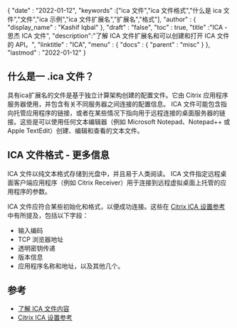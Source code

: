 {
  "date" : "2022-01-12",
  "keywords" :["ica 文件","ica 文件格式","什么是 ica 文件","文件","ica 示例","ica 文件扩展名","扩展名","格式"],
  "author" : {
    "display_name" : "Kashif Iqbal"
},
  "draft" : "false",
  "toc" : true,
  "title" :"ICA - 思杰 ICA 文件",
  "description":"了解 ICA 文件扩展名和可以创建和打开 ICA 文件的 API。",
  "linktitle" : "ICA",
  "menu" : {
    "docs" : {
      "parent" : "misc"
}
},
  "lastmod" : "2022-01-12"
}

## 什么是一 .ica 文件？

具有ica扩展名的文件是基于独立计算架构创建的配置文件。它由 Citrix 应用程序服务器使用，并包含有关不同服务器之间连接的配置信息。 ICA 文件可能包含指向托管应用程序的链接，或者在某些情况下指向用于远程连接的桌面服务器的链接。这些是可以使用任何文本编辑器（例如 Microsoft Notepad、Notepad++ 或 Apple TextEdit）创建、编辑和查看的文本文件。

## ICA 文件格式 - 更多信息

ICA 文件以纯文本格式存储到光盘中，并且易于人类阅读。 ICA 文件指定远程桌面客户端应用程序（例如 Citrix Receiver）用于连接到远程虚拟桌面上托管的应用程序的参数。

ICA 文件应符合某些初始化和格式，以便成功连接。这些在 [Citrix ICA 设置参考](https://docs.citrix.com/en-us/categories/legacy-archive) 中有所提及，包括以下字段：

* 输入编码
* TCP 浏览器地址
* 透明密钥传递
* 版本信息
* 应用程序名称和地址，以及其他几个。
 

## 参考

* [了解 ICA 文件内容](https://docs.eggplantsoftware.com/epp/9.0.0/ePP/cvuunderstanding_ica_file_contents.htm)
* [Citrix ICA 设置参考](https://docs.citrix.com/en-us/categories/legacy-archive)

